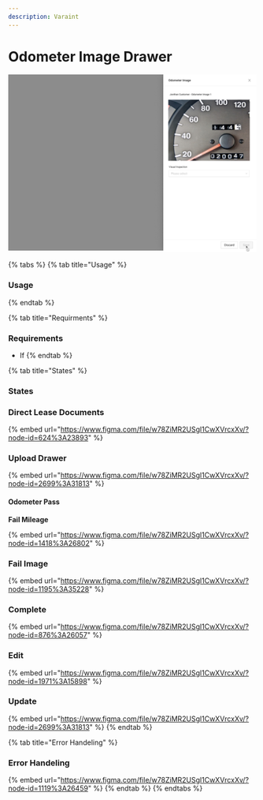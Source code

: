 ```yaml
---
description: Varaint
---
```


# Odometer Image Drawer

![Odometer Image Side Drawer](../../.gitbook/assets/odometer-onload.png)

{% tabs %}
{% tab title="Usage" %}
### Usage
{% endtab %}

{% tab title="Requirments" %}
### Requirements

* If 
{% endtab %}

{% tab title="States" %}
### States

### Direct Lease Documents

{% embed url="https://www.figma.com/file/w78ZiMR2USgl1CwXVrcxXv/?node-id=624%3A23893" %}

### Upload Drawer

{% embed url="https://www.figma.com/file/w78ZiMR2USgl1CwXVrcxXv/?node-id=2699%3A31813" %}

#### Odometer Pass



**Fail Mileage**

{% embed url="https://www.figma.com/file/w78ZiMR2USgl1CwXVrcxXv/?node-id=1418%3A26802" %}

### **Fail Image**

{% embed url="https://www.figma.com/file/w78ZiMR2USgl1CwXVrcxXv/?node-id=1195%3A35228" %}

### Complete

{% embed url="https://www.figma.com/file/w78ZiMR2USgl1CwXVrcxXv/?node-id=876%3A26057" %}

### Edit

{% embed url="https://www.figma.com/file/w78ZiMR2USgl1CwXVrcxXv/?node-id=1971%3A15898" %}

### Update

{% embed url="https://www.figma.com/file/w78ZiMR2USgl1CwXVrcxXv/?node-id=2699%3A31813" %}
{% endtab %}

{% tab title="Error Handeling" %}
### Error Handeling

{% embed url="https://www.figma.com/file/w78ZiMR2USgl1CwXVrcxXv/?node-id=1119%3A26459" %}
{% endtab %}
{% endtabs %}







